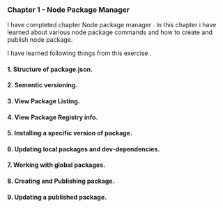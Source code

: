 ### Chapter 1 - Node Package Manager

I have completed chapter Node package manager  . In this chapter i have learned about various node package commands and  how to create and publish node package.

I have learned following things from this exercise .

#### 1. Structure of package.json.
#### 2. Sementic versioning.
#### 3. View Package Listing. 
#### 4. View Package Registry info.
#### 5. Installing a specific version of package.
#### 6. Updating local packages and dev-dependencies.
#### 7. Working with global packages.
#### 8. Creating and Publishing package.
#### 9. Updating a published package.

